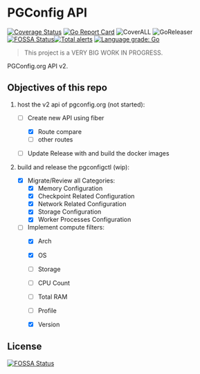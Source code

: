 # PGConfig API

[![Coverage Status](https://coveralls.io/repos/github/pgconfig/api/badge.svg?branch=master)](https://coveralls.io/github/pgconfig/api?branch=master) [![Go Report Card](https://goreportcard.com/badge/github.com/pgconfig/api)](https://goreportcard.com/report/github.com/pgconfig/api) ![CoverALL](https://github.com/pgconfig/api/workflows/CoverALL/badge.svg) ![GoReleaser](https://github.com/pgconfig/api/workflows/goreleaser/badge.svg)
[![FOSSA Status](https://app.fossa.com/api/projects/git%2Bgithub.com%2Fpgconfig%2Fapi.svg?type=shield)](https://app.fossa.com/projects/git%2Bgithub.com%2Fpgconfig%2Fapi?ref=badge_shield)[![Total alerts](https://img.shields.io/lgtm/alerts/g/pgconfig/api.svg?logo=lgtm&logoWidth=18)](https://lgtm.com/projects/g/pgconfig/api/alerts/) [![Language grade: Go](https://img.shields.io/lgtm/grade/go/g/pgconfig/api.svg?logo=lgtm&logoWidth=18)](https://lgtm.com/projects/g/pgconfig/api/context:go)

> This project is a VERY BIG WORK IN PROGRESS.

PGConfig.org API v2.

## Objectives of this repo

1. host the v2 api of pgconfig.org (not started):

    * [ ] Create new API using fiber
        * [x] Route compare
        * [ ] other routes
    * [ ] Update Release with and build the docker images


1. build and release the pgconfigctl (wip):

    * [x] Migrate/Review all Categories:
        * [x] Memory Configuration
        * [x] Checkpoint Related Configuration
        * [x] Network Related Configuration
        * [x] Storage Configuration
        * [x] Worker Processes Configuration
    * [ ] Implement compute filters:
        * [x] Arch
        * [x] OS
        * [ ] Storage
        * [ ] CPU Count
        * [ ] Total RAM
        * [ ] Profile
        * [x] Version



## License
[![FOSSA Status](https://app.fossa.com/api/projects/git%2Bgithub.com%2Fpgconfig%2Fapi.svg?type=large)](https://app.fossa.com/projects/git%2Bgithub.com%2Fpgconfig%2Fapi?ref=badge_large)